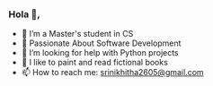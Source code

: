### Hola 👋,


- 🔭 I’m a Master's student in CS
- 🎯 Passionate About Software Development
- 🤔 I’m looking for help with Python projects
- 🧩 I like to paint and read fictional books
- 📫 How to reach me: srinikhitha2605@gmail.com

